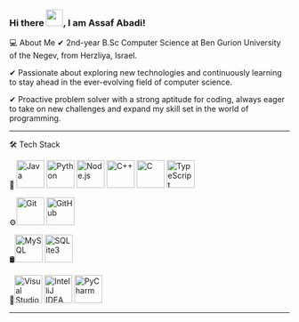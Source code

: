 ### Hi there <img src="https://raw.githubusercontent.com/MartinHeinz/MartinHeinz/master/wave.gif" width="30px">, I am Assaf Abadi!
💻  About Me
✔ 2nd-year B.Sc Computer Science at Ben Gurion University of the Negev, from Herzliya, Israel.

✔ Passionate about exploring new technologies and continuously learning to stay ahead in the ever-evolving field of computer science.

✔ Proactive problem solver with a strong aptitude for coding, always eager to take on new challenges and expand my skill set in the world of programming.

---

🛠  Tech Stack

🧰   <img src="https://cdn.worldvectorlogo.com/logos/java.svg" alt="Java" width="50" height="50"/>  <img src="https://cdn.worldvectorlogo.com/logos/python.svg" alt="Python" width="50" height="50"/>  <img src="https://cdn.worldvectorlogo.com/logos/nodejs-icon.svg" alt="Node.js" width="50" height="50"/>
<img src="https://cdn.jsdelivr.net/npm/simple-icons@v5.15.0/icons/cplusplus.svg" alt="C++" width="50" height="50"/> <img src="https://cdn.jsdelivr.net/npm/simple-icons@v5.15.0/icons/c.svg" alt="C" width="50" height="50"/> <img src="https://cdn.jsdelivr.net/npm/simple-icons@v5.15.0/icons/typescript.svg" alt="TypeScript" width="50" height="50"/>

⚙️<img src="https://cdn.worldvectorlogo.com/logos/git-icon.svg" alt="Git" width="50" height="50"/> <img src="https://cdn.worldvectorlogo.com/logos/github-icon-1.svg" alt="GitHub" width="50" height="50"/>

🛢<img src="https://cdn.jsdelivr.net/npm/simple-icons@v5.15.0/icons/mysql.svg" alt="MySQL" width="50" height="50"/> <img src="https://cdn.worldvectorlogo.com/logos/sqlite.svg" alt="SQLite3" width="50" height="50"/>

🔧<img src="https://cdn.worldvectorlogo.com/logos/visual-studio-code-1.svg" alt="Visual Studio Code" width="50" height="50"/> <img src="https://cdn.worldvectorlogo.com/logos/intellij-idea-1.svg" alt="IntelliJ IDEA" width="50" height="50"/> <img src="https://cdn.worldvectorlogo.com/logos/pycharm-1.svg" alt="PyCharm" width="50" height="50"/>



---
<!--
**AssafAbadi/AssafAbadi** is a ✨ _special_ ✨ repository because its `README.md` (this file) appears on your GitHub profile.

Here are some ideas to get you started:

- 🔭 I’m currently working on ...
- 🌱 I’m currently learning ...
- 👯 I’m looking to collaborate on ...
- 🤔 I’m looking for help with ...
- 💬 Ask me about ...
- 📫 How to reach me: ...
- 😄 Pronouns: ...
- ⚡ Fun fact: ...
-->
